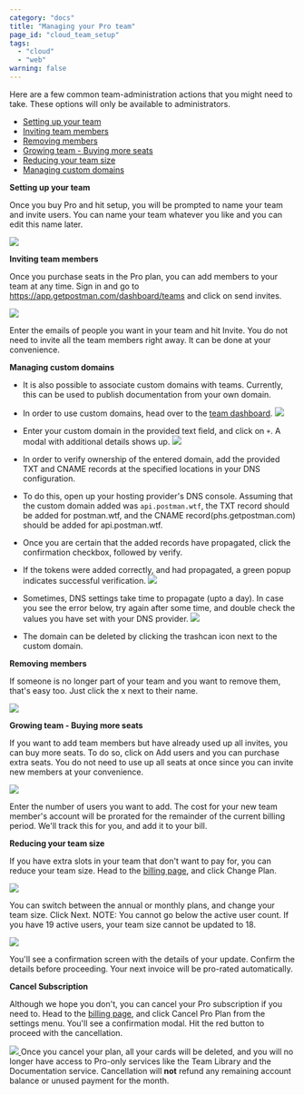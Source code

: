 ```yaml
---
category: "docs"
title: "Managing your Pro team"
page_id: "cloud_team_setup"
tags: 
  - "cloud"
  - "web"
warning: false
---
```


Here are a few common team-administration actions that you might need to take. These options will only be available to administrators.

* [Setting up your team][0]
* [Inviting team members][1]
* [Removing members][2]
* [Growing team - Buying more seats][3]
* [Reducing your team size][4]
* [Managing custom domains][13]

**Setting up your team**

Once you buy Pro and hit setup, you will be prompted to name your team and invite users. You can name your team whatever you like and you can edit this name later.

[![](https://www.getpostman.com/img/v1/docs/cloud_team_setup/cloud_team_setup_1.png)
][5]
  

**Inviting team members**

Once you purchase seats in the Pro plan, you can add members to your team at any time. 
Sign in and go to https://app.getpostman.com/dashboard/teams and click on send invites.

[![](https://www.getpostman.com/img/v1/docs/cloud_team_setup/cloud_team_setup_2.png)
][6]

Enter the emails of people you want in your team and hit Invite. You do not need to invite all the team members right away. It can be done at your convenience.
  
**Managing custom domains**

* It is also possible to associate custom domains with teams. Currently, this can be used to publish documentation from your own domain.

* In order to use custom domains, head over to the [team dashboard][13].
[![](https://static.getpostman.com/postman-docs/1c2518a3-945d-47d7-836e-cd6df63becc3.png)][14]

* Enter your custom domain in the provided text field, and click on `+`. A modal with additional details shows up.
[![](https://static.getpostman.com/postman-docs/156fa7c6-78cd-4009-8cdd-40f073553ac7.png)][15]

* In order to verify ownership of the entered domain, add the provided TXT and CNAME records at the specified locations in your DNS configuration.

* To do this, open up your hosting provider's DNS console. Assuming that the custom domain added was `api.postman.wtf`,
the TXT record should be added for postman.wtf, and the CNAME record(phs.getpostman.com) should be added for api.postman.wtf.

* Once you are certain that the added records have propagated, click the confirmation checkbox, followed by verify.

* If the tokens were added correctly, and had propagated, a green popup indicates successful verification.
[![](https://static.getpostman.com/postman-docs/b3a7659a-a3b3-488c-97d8-cff43297d7df.png)][16]

* Sometimes, DNS settings take time to propagate (upto a day). In case you see the error below, try again after some time, and double check the values you have set with your DNS provider.
[![](https://static.getpostman.com/postman-docs/6aedab23-5aac-47db-9acf-fa8d9d52b172.png)][17]

* The domain can be deleted by clicking the trashcan icon next to the custom domain.


**Removing members**

If someone is no longer part of your team and you want to remove them, that's easy too. Just click the x next to their name.

[![](https://www.getpostman.com/img/v1/docs/cloud_team_setup/cloud_team_setup_3.png)
][7]
  

**Growing team - Buying more seats**

If you want to add team members but have already used up all invites, you can buy more seats. To do so, click on Add users and you can purchase extra seats. You do not need to use up all seats at once since you can invite new members at your convenience. 

[![](https://www.getpostman.com/img/v1/docs/cloud_team_setup/cloud_team_setup_5.png)
][8]

Enter the number of users you want to add. The cost for your new team member's account will be prorated for the remainder of the current billing period. We'll track this for you, and add it to your bill.
  

**Reducing your team size**

If you have extra slots in your team that don't want to pay for, you can reduce your team size. Head to the [billing page][9], and click Change Plan.

[![](https://www.getpostman.com/img/v1/docs/cloud_team_setup/cloud_team_setup_6.png)
][10]

You can switch between the annual or monthly plans, and change your team size. Click Next. NOTE: You cannot go below the active user count. If you have 19 active users, your team size cannot be updated to 18\.

[![](https://www.getpostman.com/img/v1/docs/cloud_team_setup/cloud_team_setup_7.png)
][11]

You'll see a confirmation screen with the details of your update. Confirm the details before proceeding. Your next invoice will be pro-rated automatically.
  

**Cancel Subscription**

Although we hope you don't, you can cancel your Pro subscription if you need to. Head to the [billing page][9], and click Cancel Pro Plan from the settings menu. You'll see a confirmation modal. Hit the red button to proceed with the cancellation.

[![](https://www.getpostman.com/img/v1/docs/cloud_team_setup/cloud_team_setup_8.png)
][12]
Once you cancel your plan, all your cards will be deleted, and you will no longer have access to Pro-only services like the Team Library and the Documentation service. Cancellation will **not** refund any remaining account balance or unused payment for the month.


[0]: https://www.getpostman.com/#setting-up
[1]: https://www.getpostman.com/#inviting
[2]: https://www.getpostman.com/#uninviting
[3]: https://www.getpostman.com/#adding-seats
[4]: https://www.getpostman.com/#removing-seats
[5]: https://www.getpostman.com/img/v1/docs/cloud_team_setup/cloud_team_setup_1.png
[6]: https://www.getpostman.com/.../img/v1/docs/cloud_team_setup/cloud_team_setup_2.png
[7]: https://www.getpostman.com/img/v1/docs/cloud_team_setup/cloud_team_setup_3.png
[8]: https://www.getpostman.com/img/v1/docs/cloud_team_setup/cloud_team_setup_5.png
[9]: https://app.getpostman.com/pay/billing
[10]: https://www.getpostman.com/img/v1/docs/cloud_team_setup/cloud_team_setup_6.png
[11]: https://www.getpostman.com/img/v1/docs/cloud_team_setup/cloud_team_setup_7.png
[12]: https://www.getpostman.com/img/v1/docs/cloud_team_setup/cloud_team_setup_8.png
[13]: https://app.getpostman.com/dashboard/teams/edit
[14]: https://static.getpostman.com/postman-docs/1c2518a3-945d-47d7-836e-cd6df63becc3.png
[15]: https://static.getpostman.com/postman-docs/156fa7c6-78cd-4009-8cdd-40f073553ac7.png
[16]: https://static.getpostman.com/postman-docs/b3a7659a-a3b3-488c-97d8-cff43297d7df.png
[17]: https://static.getpostman.com/postman-docs/6aedab23-5aac-47db-9acf-fa8d9d52b172.png
